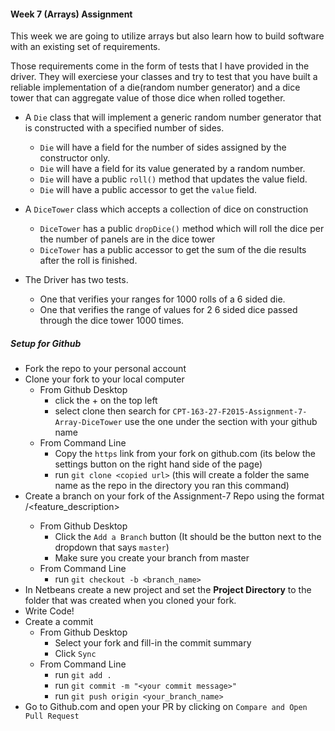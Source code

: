 #### Week 7 (Arrays) Assignment
This week we are going to utilize arrays but also learn how to build software with an existing set of requirements.

Those requirements come in the form of tests that I have provided in the driver. They will exerciese your classes and
try to test that you have built a reliable implementation of a die(random number generator) and a dice tower that can aggregate
value of those dice when rolled together.

- A `Die` class that will implement a generic random number generator that is constructed with a specified number of sides.
  - `Die` will have a field for the number of sides assigned by the constructor only.
  - `Die` will have a field for its value generated by a random number.
  - `Die` will have a public `roll()` method that updates the value field.
  - `Die` will have a public accessor to get the `value` field.
  
- A `DiceTower` class which accepts a collection of dice on construction
  - `DiceTower` has a public `dropDice()` method which will roll the dice per the number of panels are in the dice tower
  - `DiceTower` has a public accessor to get the sum of the die results after the roll is finished.
  
- The Driver has two tests.
  - One that verifies your ranges for 1000 rolls of a 6 sided die.
  - One that verifies the range of values for 2 6 sided dice passed through the dice tower 1000 times.

##### Setup for Github
- Fork the repo to your personal account
- Clone your fork to your local computer
  - From Github Desktop
    - click the + on the top left
    - select clone then search for `CPT-163-27-F2015-Assignment-7-Array-DiceTower` use the one under the section with your github name
  - From Command Line
    - Copy the `https` link from your fork on github.com (its below the settings button on the right hand side of the page)
    - run `git clone <copied url>` (this will create a folder the same name as the repo in the directory you ran this command)
- Create a branch on your fork of the Assignment-7 Repo using the format <github-name>/<feature_description>
  - From Github Desktop
    - Click the `Add a Branch` button (It should be the button next to the dropdown that says `master`)
    - Make sure you create your branch from master
  - From Command Line
    - run `git checkout -b <branch_name>`
- In Netbeans create a new project and set the __Project Directory__ to the folder that was created when you cloned your fork.
- Write Code!
- Create a commit
  - From Github Desktop
    - Select your fork and fill-in the commit summary
    - Click `Sync`
  - From Command Line
    - run `git add .`
    - run `git commit -m "<your commit message>"`
    - run `git push origin <your_branch_name>`
- Go to Github.com and open your PR by clicking on `Compare and Open Pull Request`
